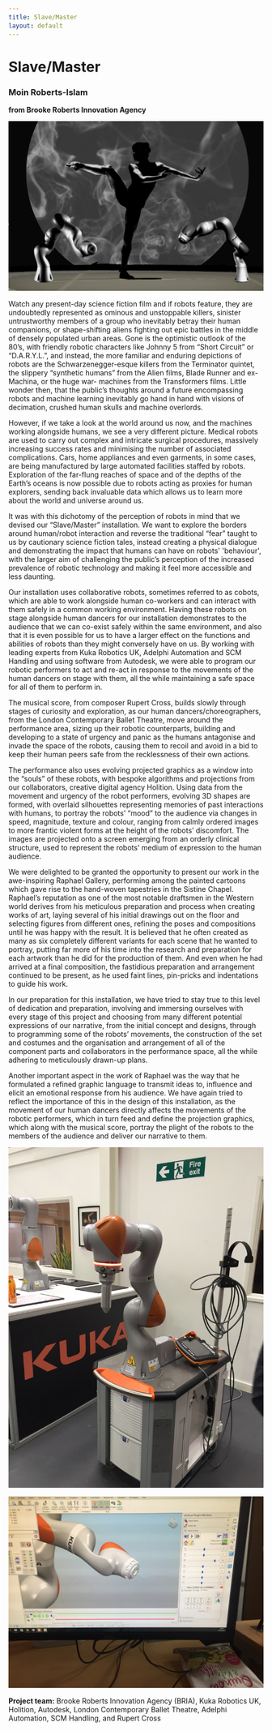 ```yaml
---
title: Slave/Master
layout: default
---
```


# Slave/Master

### Moin Roberts-Islam

**from Brooke Roberts Innovation Agency**

![Image](Images/29_SM_Image1.jpg)

Watch any present-day science fiction film and if robots feature, they are undoubtedly represented as ominous and unstoppable killers, sinister untrustworthy members of a group who inevitably betray their human companions, or shape-shifting aliens fighting out epic battles in the middle of densely populated urban areas. Gone is the optimistic outlook of the 80’s, with friendly robotic characters like Johnny 5 from “Short Circuit” or “D.A.R.Y.L.”, and instead, the more familiar and enduring depictions of robots are the Schwarzenegger-esque killers from the Terminator quintet, the slippery “synthetic humans” from the Alien films, Blade Runner and ex-Machina, or the huge war- machines from the Transformers films. Little wonder then, that the public’s thoughts around a future encompassing robots and machine learning inevitably go hand in hand with visions of decimation, crushed human skulls and machine overlords.

However, if we take a look at the world around us now, and the machines working alongside humans, we see a very different picture. Medical robots are used to carry out complex and intricate surgical procedures, massively increasing success rates and minimising the number of associated complications. Cars, home appliances and even garments, in some cases, are being manufactured by large automated facilities staffed by robots. Exploration of the far-flung reaches of space and of the depths of the Earth’s oceans is now possible due to robots acting as proxies for human explorers, sending back invaluable data which allows us to learn more about the world and universe around us.

It was with this dichotomy of the perception of robots in mind that we devised our “Slave/Master” installation. We want to explore the borders around human/robot interaction and reverse the traditional “fear” taught to us by cautionary science fiction tales, instead creating a physical dialogue and demonstrating the impact that humans can have on robots' 'behaviour', with the larger aim of challenging the public’s perception of the increased prevalence of robotic technology and making it feel more accessible and less daunting.

Our installation uses collaborative robots, sometimes referred to as cobots, which are able to work alongside human co-workers and can interact with them safely in a common working environment. Having these robots on stage alongside human dancers for our installation demonstrates to the audience that we can co-exist safely within the same environment, and also that it is even possible for us to have a larger effect on the functions and abilities of robots than they might conversely have on us. By working with leading experts from Kuka Robotics UK, Adelphi Automation and SCM Handling and using software from Autodesk, we were able to program our robotic performers to act and re-act in response to the movements of the human dancers on stage with them, all the while maintaining a safe space for all of them to perform in.

The musical score, from composer Rupert Cross, builds slowly through stages of curiosity and exploration, as our human dancers/choreographers, from the London Contemporary Ballet Theatre, move around the performance area, sizing up their robotic counterparts, building and developing to a state of urgency and panic as the humans antagonise and invade the space of the robots, causing them to recoil and avoid in a bid to keep their human peers safe from the recklessness of their own actions.

The performance also uses evolving projected graphics as a window into the “souls” of these robots, with bespoke algorithms and projections from our collaborators, creative digital agency Holition. Using data from the movement and urgency of the robot performers, evolving 3D shapes are formed, with overlaid silhouettes representing memories of past interactions with humans, to portray the robots’ “mood” to the audience via changes in speed, magnitude, texture and colour, ranging from calmly ordered images to more frantic violent forms at the height of the robots’ discomfort. The images are projected onto a screen emerging from an orderly clinical structure, used to represent the robots’ medium of expression to the human audience.

We were delighted to be granted the opportunity to present our work in the awe-inspiring Raphael Gallery, performing among the painted cartoons which gave rise to the hand-woven tapestries in the Sistine Chapel. Raphael’s reputation as one of the most notable draftsmen in the Western world derives from his meticulous preparation and process when creating works of art, laying several of his initial drawings out on the floor and selecting figures from different ones, refining the poses and compositions until he was happy with the result. It is believed that he often created as many as six completely different variants for each scene that he wanted to portray, putting far more of his time into the research and preparation for each artwork than he did for the production of them. And even when he had arrived at a final composition, the fastidious preparation and arrangement continued to be present, as he used faint lines, pin-pricks and indentations to guide his work.

In our preparation for this installation, we have tried to stay true to this level of dedication and preparation, involving and immersing ourselves with every stage of this project and choosing from many different potential expressions of our narrative, from the initial concept and designs, through to programming some of the robots’ movements, the construction of the set and costumes and the organisation and arrangement of all of the component parts and collaborators in the performance space, all the while adhering to meticulously drawn-up plans.

Another important aspect in the work of Raphael was the way that he formulated a refined graphic language to transmit ideas to, influence and elicit an emotional response from his audience. We have again tried to reflect the importance of this in the design of this installation, as the movement of our human dancers directly affects the movements of the robotic performers, which in turn feed and define the projection graphics, which along with the musical score, portray the plight of the robots to the members of the audience and deliver our narrative to them.


![Image](Images/29_SM_Image2.jpg)

![Image](Images/29_SM_Image3.jpg)

**Project team:** Brooke Roberts Innovation Agency (BRIA), Kuka Robotics UK, Holition, Autodesk, London Contemporary Ballet Theatre, Adelphi Automation, SCM Handling, and Rupert Cross
